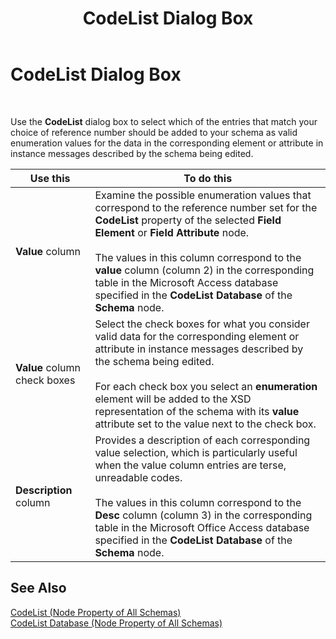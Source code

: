 ﻿---
title: CodeList Dialog Box
TOCTitle: CodeList Dialog Box
ms:assetid: 1531ab63-8bd6-4f12-a64e-b72757131edb
ms:mtpsurl: https://msdn.microsoft.com/en-us/library/Aa558705(v=BTS.80)
ms:contentKeyID: 51526419
ms.date: 08/30/2017
mtps_version: v=BTS.80
f1_keywords:
- bts10.editor.codelist
---

# CodeList Dialog Box

 

Use the **CodeList** dialog box to select which of the entries that match your choice of reference number should be added to your schema as valid enumeration values for the data in the corresponding element or attribute in instance messages described by the schema being edited.

<table>
<thead>
<tr class="header">
<th>Use this</th>
<th>To do this</th>
</tr>
</thead>
<tbody>
<tr class="odd">
<td><strong>Value</strong> column</td>
<td>Examine the possible enumeration values that correspond to the reference number set for the <strong>CodeList</strong> property of the selected <strong>Field Element</strong> or <strong>Field Attribute</strong> node.<br />
<br />
The values in this column correspond to the <strong>value</strong> column (column 2) in the corresponding table in the Microsoft Access database specified in the <strong>CodeList Database</strong> of the <strong>Schema</strong> node.</td>
</tr>
<tr class="even">
<td><strong>Value</strong> column check boxes</td>
<td>Select the check boxes for what you consider valid data for the corresponding element or attribute in instance messages described by the schema being edited.<br />
<br />
For each check box you select an <strong>enumeration</strong> element will be added to the XSD representation of the schema with its <strong>value</strong> attribute set to the value next to the check box.</td>
</tr>
<tr class="odd">
<td><strong>Description</strong> column</td>
<td>Provides a description of each corresponding value selection, which is particularly useful when the value column entries are terse, unreadable codes.<br />
<br />
The values in this column correspond to the <strong>Desc</strong> column (column 3) in the corresponding table in the Microsoft Office Access database specified in the <strong>CodeList Database</strong> of the <strong>Schema</strong> node.</td>
</tr>
</tbody>
</table>


## See Also

[CodeList (Node Property of All Schemas)](codelist-node-property-of-all-schemas.md)  
[CodeList Database (Node Property of All Schemas)](codelist-database-node-property-of-all-schemas.md)

